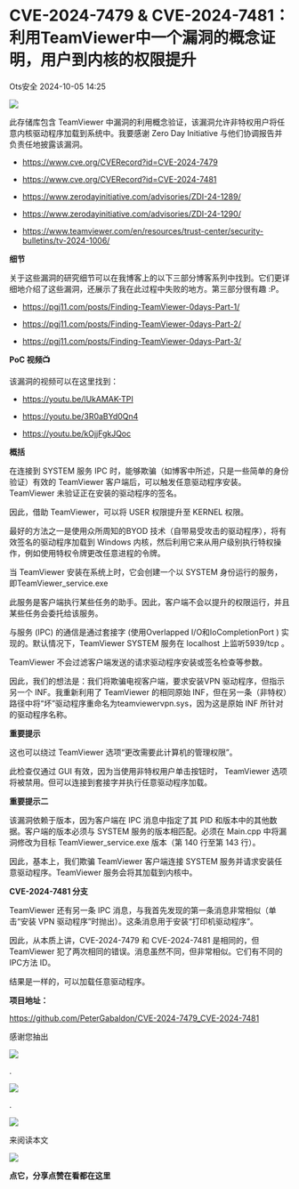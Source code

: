 #  CVE-2024-7479 & CVE-2024-7481：利用TeamViewer中一个漏洞的概念证明，用户到内核的权限提升   
 Ots安全   2024-10-05 14:25  
  
![](https://mmbiz.qpic.cn/mmbiz_gif/bL2iaicTYdZn7gtxSFZlfuCW6AdQib8Q1onbR0U2h9icP1eRO6wH0AcyJmqZ7USD0uOYncCYIH7ZEE8IicAOPxyb9IA/640?wx_fmt=gif "")  
  
此存储库包含 TeamViewer 中漏洞的利用概念验证，该漏洞允许非特权用户将任意内核驱动程序加载到系统中。我要感谢 Zero Day Initiative 与他们协调报告并负责任地披露该漏洞。  
- https://www.cve.org/CVERecord?id=CVE-2024-7479  
  
- https://www.cve.org/CVERecord?id=CVE-2024-7481  
  
- https://www.zerodayinitiative.com/advisories/ZDI-24-1289/  
  
- https://www.zerodayinitiative.com/advisories/ZDI-24-1290/  
  
- https://www.teamviewer.com/en/resources/trust-center/security-bulletins/tv-2024-1006/  
  
**细节**  
  
关于这些漏洞的研究细节可以在我博客上的以下三部分博客系列中找到。它们更详细地介绍了这些漏洞，还展示了我在此过程中失败的地方。第三部分很有趣 :P。  
- https://pgj11.com/posts/Finding-TeamViewer-0days-Part-1/  
  
- https://pgj11.com/posts/Finding-TeamViewer-0days-Part-2/  
  
- https://pgj11.com/posts/Finding-TeamViewer-0days-Part-3/  
  
**PoC 视频📺**  
  
该漏洞的视频可以在这里找到：  
- https://youtu.be/lUkAMAK-TPI  
  
- https://youtu.be/3R0aBYd0Qn4  
  
- https://youtu.be/kOjjFgkJQoc  
  
**概括**  
  
在连接到 SYSTEM 服务 IPC 时，能够欺骗（如博客中所述，只是一些简单的身份验证）有效的 TeamViewer 客户端后，可以触发任意驱动程序安装。TeamViewer 未验证正在安装的驱动程序的签名。  
  
因此，借助 TeamViewer，可以将 USER 权限提升至 KERNEL 权限。  
  
最好的方法之一是使用众所周知的BYOD 技术（自带易受攻击的驱动程序），将有效签名的驱动程序加载到 Windows 内核，然后利用它来从用户级别执行特权操作，例如使用特权令牌更改任意进程的令牌。  
  
当 TeamViewer 安装在系统上时，它会创建一个以 SYSTEM 身份运行的服务，即TeamViewer_service.exe  
  
此服务是客户端执行某些任务的助手。因此，客户端不会以提升的权限运行，并且某些任务会委托给该服务。  
  
与服务 (IPC) 的通信是通过套接字 (使用Overlapped I/O和IoCompletionPort ) 实现的。默认情况下，TeamViewer SYSTEM 服务在 localhost 上监听5939/tcp 。  
  
TeamViewer 不会过滤客户端发送的请求驱动程序安装或签名检查等参数。  
  
因此，我们的想法是：我们将欺骗电视客户端，要求安装VPN 驱动程序，但指示另一个 INF。我重新利用了 TeamViewer 的相同原始 INF，但在另一条（非特权）路径中将“坏”驱动程序重命名为teamviewervpn.sys，因为这是原始 INF 所针对的驱动程序名称。  
  
**重要提示**  
  
这也可以绕过 TeamViewer 选项“更改需要此计算机的管理权限”。  
  
此检查仅通过 GUI 有效，因为当使用非特权用户单击按钮时， TeamViewer 选项将被禁用。但可以连接到套接字并执行任意驱动程序加载。  
  
**重要提示二**  
  
该漏洞依赖于版本，因为客户端在 IPC 消息中指定了其 PID 和版本中的其他数据。客户端的版本必须与 SYSTEM 服务的版本相匹配。必须在 Main.cpp 中将漏洞修改为目标 TeamViewer_service.exe 版本（第 140 行至第 143 行）。  
  
因此，基本上，我们欺骗 TeamViewer 客户端连接 SYSTEM 服务并请求安装任意驱动程序。TeamViewer 服务会将其加载到内核中。  
  
**CVE-2024-7481 分支**  
  
TeamViewer 还有另一条 IPC 消息，与我首先发现的第一条消息非常相似（单击“安装 VPN 驱动程序”时抛出）。这条消息用于安装“打印机驱动程序”。  
  
因此，从本质上讲，CVE-2024-7479 和 CVE-2024-7481 是相同的，但 TeamViewer 犯了两次相同的错误。消息虽然不同，但非常相似。它们有不同的 IPC方法 ID。  
  
结果是一样的，可以加载任意驱动程序。  
  
**项目地址：**  
  
https://github.com/PeterGabaldon/CVE-2024-7479_CVE-2024-7481  
  
  
  
感谢您抽出  
  
![](https://mmbiz.qpic.cn/mmbiz_gif/Ljib4So7yuWgdSBqOibtgiaYWjL4pkRXwycNnFvFYVgXoExRy0gqCkqvrAghf8KPXnwQaYq77HMsjcVka7kPcBDQw/640?wx_fmt=gif "")  
  
.  
  
![](https://mmbiz.qpic.cn/mmbiz_gif/Ljib4So7yuWgdSBqOibtgiaYWjL4pkRXwycd5KMTutPwNWA97H5MPISWXLTXp0ibK5LXCBAXX388gY0ibXhWOxoEKBA/640?wx_fmt=gif "")  
  
.  
  
![](https://mmbiz.qpic.cn/mmbiz_gif/Ljib4So7yuWgdSBqOibtgiaYWjL4pkRXwycU99fZEhvngeeAhFOvhTibttSplYbBpeeLZGgZt41El4icmrBibojkvLNw/640?wx_fmt=gif "")  
  
来阅读本文  
  
![](https://mmbiz.qpic.cn/mmbiz_gif/Ljib4So7yuWge7Mibiad1tV0iaF8zSD5gzicbxDmfZCEL7vuOevN97CwUoUM5MLeKWibWlibSMwbpJ28lVg1yj1rQflyQ/640?wx_fmt=gif "")  
  
**点它，分享点赞在看都在这里**  
  
